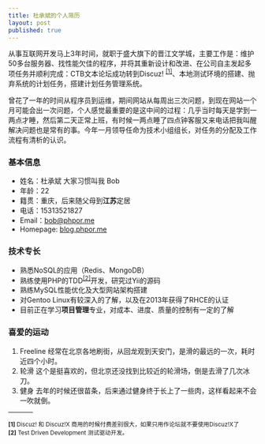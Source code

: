 ```yaml
---
title: 杜承斌的个人简历
layout: post
published: true
---
```

从事互联网开发马上3年时间，就职于盛大旗下的晋江文学城，主要工作是：维护50多台服务器、找性能欠佳的程序，并将其重新设计和改进、在公司自主发起多项任务并顺利完成：CTB文本论坛成功转到Discuz! <sup><a href="#info1">[1]</a></sup>、本地测试环境的搭建、抛弃系统的计划任务，搭建计划任务管理系统。

曾花了一年的时间从程序员到运维，期间网站从每周出三次问题，到现在网站一个月可能会出一次问题，个人感觉最重要的是这中间的过程：几乎当时每天是学到一两点才睡，然后第二天正常上班，有时候一两点睡了四点钟客服又来电话把我叫醒解决问题也是常有的事。今年一月领导任命为技术小组组长，对任务的分配及工作流程有清析的认识。

### 基本信息 
* 姓名：杜承斌    大家习惯叫我 Bob
* 年龄：22
* 籍贯：重庆，后来随父母到**江苏**定居
* 电话：15313521827
* Email：bob@phpor.me
* Homepage: [blog.phpor.me](http://blog.phpor.me)


### 技术专长

* 熟悉NoSQL的应用（Redis、MongoDB）
* 熟练使用PHP的TDD<sup><a href="#info2">[2]</a></sup>开发，研究过Yii的源码
* 熟练MySQL性能优化及大型网站架构搭建
* 对Gentoo Linux有较深入的了解，以及在2013年获得了RHCE的认证
* 目前正在学习**项目管理**专业，对成本、进度、质量的控制有一定的了解

### 喜爱的运动
1. Freeline  经常在北京各地刷街，从回龙观到天安门，是滑的最远的一次，耗时近四个小时。
2. 轮滑      这个是挺喜欢的，但北京还没找到比较近的轮滑场，倒是去滑了几次冰刀。
3. 健身 去年的时候还很苗条，后来通过健身终于长上了一些肉，这样看起来不会一吹就倒。

<div style="width: 10%;"> <hr style="width: 100%;"/> </div>

<small id="info1"><b>[1]</b> Discuz! 和 Discuz!X 商用的时候付费差别很大，如果只用作论坛就不要使用Discuz!X了</small><br /><small id="info2"><b>[2]</b> Test Driven Development 测试驱动开发。</small>
